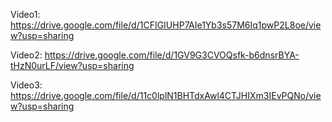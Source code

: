 Video1: https://drive.google.com/file/d/1CFIGIUHP7AIe1Yb3s57M6Iq1pwP2L8oe/view?usp=sharing

Video2: https://drive.google.com/file/d/1GV9G3CVOQsfk-b6dnsrBYA-tHzN0urLF/view?usp=sharing

Video3: https://drive.google.com/file/d/11c0lplN1BHTdxAwl4CTJHIXm3IEvPQNo/view?usp=sharing
